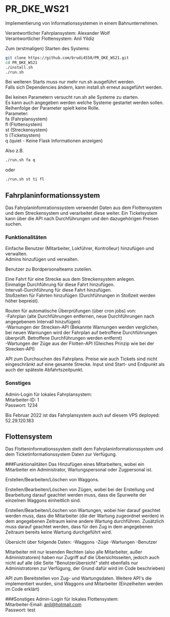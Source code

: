 # PR_DKE_WS21
Implementierung von Informationssystemen in einem Bahnunternehmen.<br>

Verantwortlicher Fahrplansystem: Alexander Wolf<br>
Verantwortlicher Flottensystem: Anil Yildiz<br>

Zum (erstmaligen) Starten des Systems:
```bash
git clone https://github.com/brudi4550/PR_DKE_WS21.git
cd PR_DKE_WS21
./install.sh
./run.sh
```
  
Bei weiteren Starts muss nur mehr run.sh ausgeführt werden.  
Falls sich Dependencies ändern, kann install.sh erneut ausgeführt werden.  

Bei keinen Parametern versucht run.sh alle Systeme zu starten.<br>
Es kann auch angegeben werden welche Systeme gestartet werden sollen.<br>
Reihenfolge der Parameter spielt keine Rolle.<br>
Parameter:<br>
fa (Fahrplansystem)<br>
fl (Flottensystem)<br>
st (Streckensystem)<br>
ti (Ticketsystem)<br>
q  (quiet - Keine Flask Informationen anzeigen)<br>

Also z.B. <br>
```bash
./run.sh fa q
```
oder<br>
```bash
./run.sh st ti fl
```

## Fahrplaninformationssystem
Das Fahrplaninfomrationssystem verwendet Daten aus dem Flottensystem und dem
Streckensystem und verarbeitet diese weiter. Ein Ticketsystem kann über die API
nach Durchführungen und den dazugehörigen Preisen suchen.

### Funktionalitäten
Einfache Benutzer (Mitarbeiter, Lokführer, Kontrolleur) hinzufügen und verwalten.  
Admins hinzufügen und verwalten.  
  
Benutzer zu Bordpersonalteams zuteilen.  
  
Eine Fahrt für eine Strecke aus dem Streckensystem anlegen.  
Einmalige Durchführung für diese Fahrt hinzufügen.  
Intervall-Durchführung für diese Fahrt hinzufügen.  
Stoßzeiten für Fahrten hinzufügen (Durchführungen in Stoßzeit werden höher bepreist).  
  
Routen für automatische Überprüfungen (über cron jobs) von:  
-Fahrplan (alte Durchführungen entfernen, neue Durchführungen nach angegebenem
Intervall hinzufügen)  
-Warnungen der Strecken-API (Bekannte Warnungen werden verglichen, bei neuen Warnungen
wird der Fahrplan auf betroffene Durchführungen überprüft. Betroffene Durchführungen 
werden entfernt)  
-Wartungen der Züge aus der Flotten-API (Gleiches Prinzip wie bei der Strecken-API)  
  
API zum Durchsuchen des Fahrplans. Preise wie auch Tickets sind nicht eingeschränkt
auf eine gesamte Strecke. Input sind Start- und Endpunkt als auch der späteste
Abfahrtszeitpunkt.  


### Sonstiges
Admin-Login für lokales Fahrplansystem:  
Mitarbeiter-ID: 1  
Passwort: 1234  
  
Bis Februar 2022 ist das Fahrplansystem auch auf diesem VPS deployed:  
52.29.120.183  

## Flottensystem
Das Flotteninformationssystem stellt dem Fahrplaninformationssystem und dem 
Ticketinformationssystem Daten zur Verfügung.

###Funktionalitäten
Das Hinzufügen eines Mitarbeiters, wobei ein Mitarbeiter ein Administrator,
Wartungspersonal oder Zugpersonal ist.

Erstellen/Bearbeiten/Löschen von Waggons.

Erstellen/Bearbeiten/Löschen von Zügen, wobei bei der Erstellung und Bearbeitung
darauf geachtet werden muss, dass die Spurweite der einzelnen Waggons einheitlich 
sind.

Erstellen/Bearbeiten/Löschen von Wartungen, wobei hier darauf geachtet werden muss,
dass die Mitarbeiter (die der Wartung zugeordnet werden) in dem angegebenen Zeitraum
keine andere Wartung durchführen. Zusätzlich muss darauf geachtet werden, dass für
den Zug in dem angegebenen Zeitraum bereits keine Wartung durchgeführt wird.

Übersicht über folgende Daten:
-Waggons
-Züge
-Wartungen
-Benutzer

Mitarbeiter mit nur lesenden Rechten (also alle Mitarbeiter, außer Administratoren) 
haben nur Zugriff auf die Übersichtsseiten, jedoch auch nicht auf alle (die Seite
"Benutzerübersicht" steht ebenfalls nur Administratoren zur Verfügung, der Grund dafür
wird im Code beschrieben)

API zum Bereitstellen von Zug- und Wartungsdaten. Weitere API's die implementiert wurden,
sind Waggons und Mitarbeiter (Einzelheiten werden im Code erklärt)

###Sonstiges
Admin-Login für lokales Flottensystem:<br>
Mitarbeiter-Email: anil@hotmail.com<br>
Passwort: test<br>
